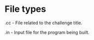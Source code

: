 # File types

.cc - File related to the challenge title.

.in - Input file for the program being built.
